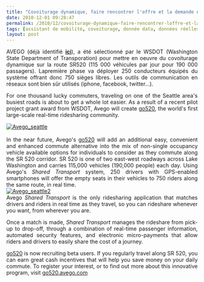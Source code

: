 ```yaml
---
title: "Covoiturage dynamique, faire rencontrer l'offre et la demande en temps réel, expérimentation grande échelle à Seattle"
date: 2010-12-01 09:28:47
permalink: /2010/12/covoiturage-dynamique-faire-rencontrer-loffre-et-la-demande-en-temps-reel-experimentation-grande-ech.html
tags: [assistant de mobilité, covoiturage, donnée data, données réelles, internet, iphone, partage de la voirie]
layout: post
---
```


<p style="text-align: justify">AVEGO (déjà identifié <strong><a href="https://gabrielplassat.github.io/transportsdufutur/2010/02/avego-realtime-ridesharing-for-the-iphone-generation.html" target="_blank">ici</a></strong>), a été sélectionné par le WSDOT (Washington State Department of Transporation) pour mettre en oeuvre du covoiturage dynamique sur la route SR520 (115 000 véhicules par jour pour 190 000 passagers). Lapremière phase va déployer 250 conducteurs équipés du système offrant donc 750 sièges libres. Les outils de communication en réseaux sont bien sûr utilisés (iphone, facebook, twitter...). </p>  <!--more-->   <p style="text-align: justify">For one thousand lucky commuters, traveling on one of the Seattle area's busiest roads is about to get a whole lot easier. As a result of a recent pilot project grant award from WSDOT, Avego will create <a href="http://avegonewsletter.cmail1.com/t/r/l/sfkdt/cijuixy/n">go520</a>, the world's first large-scale real-time ridesharing community.</p> <p style="text-align: justify"><a href="https://gabrielplassat.github.io/transportsdufutur/wp-content/uploads/sites/6/old/6a0120a66d2ad4970b013489a48edd970c-pi.jpg"><img alt="Avego_seattle" class="asset  asset-image at-xid-6a0120a66d2ad4970b013489a48edd970c" src="/wp-content/uploads/sites/6/old/6a0120a66d2ad4970b013489a48edd970c-500wi.jpg" style="margin-left: auto;margin-right: auto" title="Avego_seattle" /></a> <br /> <br />In the near future, Avego's <a href="http://avegonewsletter.cmail1.com/t/r/l/sfkdt/cijuixy/x">go520</a> will add an additional easy, convenient and enhanced commute alternative into the mix of non-single occupancy vehicle available options for individuals to consider as they commute along the SR 520 corridor. SR 520 is one of two east-west roadways across Lake Washington and carries 115,000 vehicles (190,000 people) each day. Using Avego's <em>Shared Transport</em> system, 250 drivers with GPS-enabled smartphones will offer the empty seats in their vehicles to 750 riders along the same route, in real time.<br /><a href="https://gabrielplassat.github.io/transportsdufutur/wp-content/uploads/sites/6/old/6a0120a66d2ad4970b0147e04864a0970b-pi.jpg"><img alt="Avego_seattle2" class="asset  asset-image at-xid-6a0120a66d2ad4970b0147e04864a0970b" src="/wp-content/uploads/sites/6/old/6a0120a66d2ad4970b0147e04864a0970b-500wi.jpg" style="margin-left: auto;margin-right: auto" title="Avego_seattle2" /></a> <br />Avego <em>Shared Transport</em> is the only ridesharing application that matches drivers and riders in real time as they travel, so you can rideshare whenever you want, from wherever you are.</p> <p style="text-align: justify">Once a match is made, <em>Shared Transport</em> manages the rideshare from pick-up to drop-off, through a combination of real-time passenger information, automated security features, and electronic micro-payments that allow riders and drivers to easily share the cost of a journey.</p> <p style="text-align: justify"><a href="http://avegonewsletter.cmail1.com/t/r/l/sfkdt/cijuixy/m">go520</a> is now recruiting beta users. If you regularly travel along SR 520, you can earn great cash incentives that will help you save money on your daily commute. To register your interest, or to find out more about this innovative program, visit <a href="http://avegonewsletter.cmail1.com/t/r/l/sfkdt/cijuixy/c">go520.avego.com</a><br /><strong> </strong></p>
